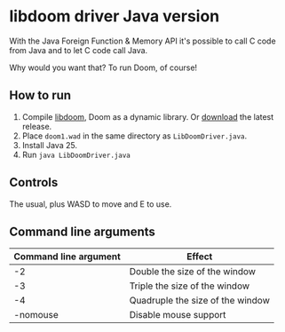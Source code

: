 # libdoom driver Java version
With the Java Foreign Function & Memory API it's possible to call C code from Java and to let C code call Java.

Why would you want that? To run Doom, of course!

## How to run
1. Compile [libdoom](.), Doom as a dynamic library. Or [download](https://github.com/FrenkelS/libdoom/releases) the latest release.
2. Place `doom1.wad` in the same directory as `LibDoomDriver.java`.
3. Install Java 25.
4. Run `java LibDoomDriver.java`

## Controls
The usual, plus WASD to move and E to use.

## Command line arguments
|Command line argument|Effect                          |
|---------------------|--------------------------------|
|-2                   |Double    the size of the window|
|-3                   |Triple    the size of the window|
|-4                   |Quadruple the size of the window|
|-nomouse             |Disable mouse support           |
